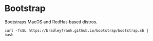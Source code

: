 # Bootstrap
Bootstraps MacOS and RedHat-based distros.

`curl -fsSL https://bradleyfrank.github.io/bootstrap/bootstrap.sh | bash`